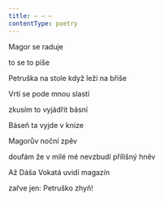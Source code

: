 ```yaml
---
title: – – –
contentType: poetry
---
```


<section>

Magor se raduje

to se to píše

Petruška na stole když leží na břiše

Vrtí se pode mnou slastí

zkusím to vyjádřit básní

Báseň ta vyjde v knize

Magorův noční zpěv

doufám že v milé mé nevzbudí přílišný hněv

Až Dáša Vokatá uvidí magazín

zařve jen: Petruško zhyň!

</section>
